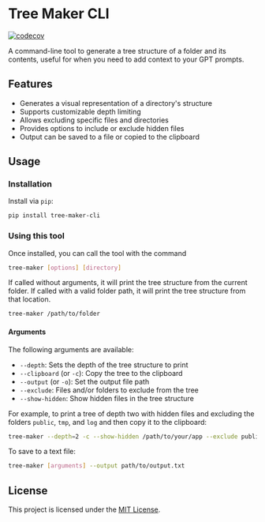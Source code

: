 # Tree Maker CLI

[![codecov](https://codecov.io/gh/tecz/tree_maker_cli/graph/badge.svg?token=3MCL0EZ179)](https://codecov.io/gh/tecz/tree_maker_cli)

A command-line tool to generate a tree structure of a folder and its contents, useful for when you need to add context to your GPT prompts.

## Features

- Generates a visual representation of a directory's structure
- Supports customizable depth limiting
- Allows excluding specific files and directories
- Provides options to include or exclude hidden files
- Output can be saved to a file or copied to the clipboard

## Usage

### Installation

Install via `pip`:

```sh
pip install tree-maker-cli
```

### Using this tool

Once installed, you can call the tool with the command

```sh
tree-maker [options] [directory]
```

If called without arguments, it will print the tree structure from the current folder. If called with a valid folder path, it will print the tree structure from that location.

```sh
tree-maker /path/to/folder
```

#### Arguments

The following arguments are available:
 + `--depth`: Sets the depth of the tree structure to print
 + `--clipboard` (or `-c`): Copy the tree to the clipboard
 + `--output` (or `-o`): Set the output file path
 + `--exclude`: Files and/or folders to exclude from the tree
 + `--show-hidden`: Show hidden files in the tree structure

For example, to print a tree of depth two with hidden files and excluding the folders `public`, `tmp`, and `log` and then copy it to the clipboard:

```sh
tree-maker --depth=2 -c --show-hidden /path/to/your/app --exclude public tmp log
```

To save to a text file:

```sh
tree-maker [arguments] --output path/to/output.txt
```

## License

This project is licensed under the [MIT License](LICENSE).
